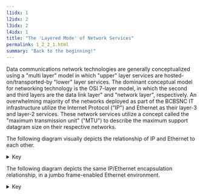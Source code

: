 ```yaml
---
l1idx: 1
l2idx: 2
l3idx: 2
l4idx: 1
title: "The 'Layered Mode' of Network Services"
permalink: 1_2_2_1.html
summary: "Back to the beginning!"
---
```

Data communications network technologies are generally conceptualized using a "multi layer" model in which "upper" layer services are hosted-on/transported-by "lower" layer services.  The dominant conceptual model for networking technology is the OSI 7-layer model, in which the second and third layers are the data link layer" and "network layer", respectively.  An overwhelming majority of the networks deployed as part of the BCBSNC IT infrastructure utilize the Internet Protocol ("IP") and Ethernet as their layer-3 and layer-2 services.  These network services utilize a concept called the "maximum transmission unit" ("MTU") to describe the maximum support datagram size on their respective networks.

The following diagram visually depicts the relationship of IP and Ethernet to each other.
<details markdown=block>
<summary markdown=span>Key</summary>
[![image](./mtu-mani-diag-1.drawio.svg){:class="img-fluid"}](./pages/1/2%20(mtu-manifesto)/mtu-mani-diag-1.drawio.svg){:target="_blank"}
</details>



The following diagram depicts the same IP/Ethernet encapsulation relationship, in a jumbo frame-enabled Ethernet environment.
<details markdown=block>
<summary markdown=span>Key</summary>
[![image](./mtu-mani-diag-2.drawio.svg){:class="img-fluid"}](./pages/1/2%20(mtu-manifesto)/mtu-mani-diag-2.drawio.svg){:target="_blank"}
</details>

